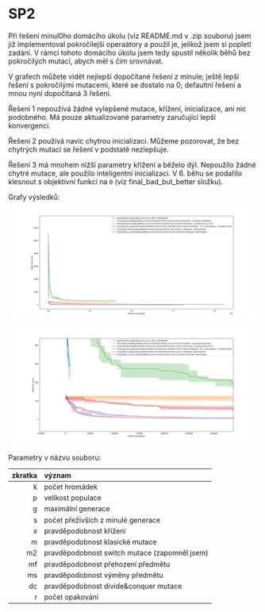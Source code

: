 # SP2
Při řešení minul0ho domácího úkolu (viz README.md v .zip souboru) jsem již
implementoval pokročilejší operaátory a použil je, jelikož jsem si popletl
zadání. V rámci tohoto domácího úkolu jsem tedy spustil několik běhů bez
pokročilých mutací, abych měl s čím srovnávat.

V grafech můžete vidět nejlepší dopočítané řešení z minule; ještě lepší řešení
s pokročilými mutacemi, které se dostalo na 0; defaultní řešení a mnou nyní
dopočítaná 3 řešení.

Řešení 1 nepoužívá žádné vylepšené mutace, křížení, inicializace, ani nic
podobného. Má pouze aktualizované parametry zaručující lepší konvergenci.

Řešení 2 používá navíc chytrou inicializaci. Můžeme pozorovat, že bez chytrých
mutací se řešení v podstatě nezlepšuje.

Řešení 3 má mnohem nižší parametry křížení a běželo dýl. Nepoužilo žádné
chytré mutace, ale použilo inteligentní inicializaci. V 6. běhu se podařilo
klesnout s objektivní funkcí na `0` (viz final_bad_but_better složku).

Grafy výsledků:
<img src="./Figure_5.png"/>
<img src="./Figure_6.png"/>

Parametry v názvu souboru:

| zkratka | význam                                        |
| ------: | :-------------------------------------------- |
|       k | počet hromádek                                |
|       p | velikost populace                             |
|       g | maximální generace                            |
|       s | počet přeživších z minulé generace            |
|       x | pravděpodobnost křížení                       |
|       m | pravděpodobnost klasické mutace               |
|      m2 | pravděpodobnost switch mutace (zapomněl jsem) |
|      mf | pravděpodobnost přehození předmětu            |
|      ms | pravděpodobnost výměny předmětu               |
|      dc | pravděpodobnost divide&conquer mutace         |
|       r | počet opakování                               |

